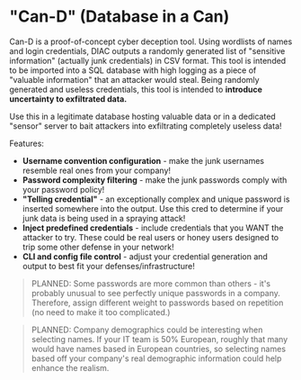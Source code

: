 # **"Can-D" (Database in a Can)**

Can-D is a proof-of-concept cyber deception tool. Using wordlists of names and login credentials, DIAC outputs a randomly generated list of "sensitive information" (actually junk credentials) in CSV format. This tool is intended to be imported into a SQL database with high logging as a piece of "valuable information" that an attacker would steal. Being randomly generated and useless credentials, this tool is intended to **introduce uncertainty to exfiltrated data.** 

Use this in a legitimate database hosting valuable data or in a dedicated "sensor" server to bait attackers into exfiltrating completely useless data!

Features:
- **Username convention configuration** - make the junk usernames resemble real ones from your company!
- **Password complexity filtering** - make the junk passwords comply with your password policy!
- **"Telling credential"** - an exceptionally complex and unique password is inserted somewhere into the output. Use this cred to determine if your junk data is being used in a spraying attack!
- **Inject predefined credentials** - include credentials that you WANT the attacker to try. These could be real users or honey users designed to trip some other defense in your network!
- **CLI and config file control** - adjust your credential generation and output to best fit your defenses/infrastructure!

>PLANNED: Some passwords are more common than others - it's probably unusual to see perfectly unique passwords in a company. Therefore, assign different weight to passwords based on repetition (no need to make it too complicated.)

>PLANNED: Company demographics could be interesting when selecting names. If your IT team is 50% European, roughly that many would have names based in European countries, so selecting names based off your company's real demographic information could help enhance the realism.

